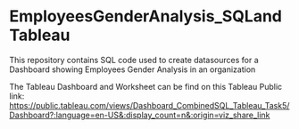 # EmployeesGenderAnalysis_SQLandTableau
This repository contains SQL code used to create datasources for a Dashboard showing Employees Gender Analysis in an organization

The Tableau Dashboard and Worksheet can be find on this Tableau Public link: https://public.tableau.com/views/Dashboard_CombinedSQL_Tableau_Task5/Dashboard?:language=en-US&:display_count=n&:origin=viz_share_link


